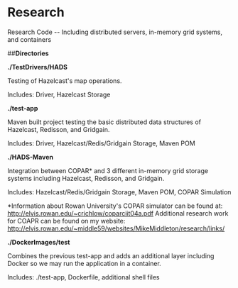 # Research
Research Code -- Including distributed servers, in-memory grid systems, and containers

##**Directories**

**./TestDrivers/HADS**

Testing of Hazelcast's map operations.
  
  Includes: Driver, Hazelcast Storage

**./test-app**

Maven built project testing the basic distributed data structures of Hazelcast, Redisson, and Gridgain.
  
  Includes: Driver, Hazelcast/Redis/Gridgain Storage, Maven POM

**./HADS-Maven**

Integration between COPAR* and 3 different in-memory grid storage systems including Hazelcast, Redisson, and Gridgain.
  
  Includes: Hazelcast/Redis/Gridgain Storage, Maven POM, COPAR Simulation
  
  *Information about Rowan University's COPAR simulator can be found at: http://elvis.rowan.edu/~crichlow/coparciit04a.pdf
    Additional research work for COAPR can be found on my website: http://elvis.rowan.edu/~middle59/websites/MikeMiddleton/research/links/

**./DockerImages/test**

Combines the previous test-app and adds an additional layer including Docker so we may run the application in a container.
  
  Includes: ./test-app, Dockerfile, additional shell files
